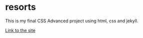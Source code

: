 # resorts
This is my final CSS Advanced project using html, css and jekyll. 

[Link to the site](https://german-stoyanov.github.io/pizzas/)
